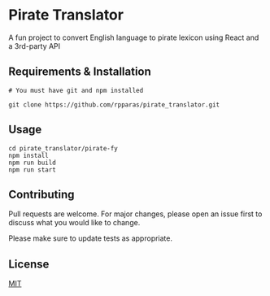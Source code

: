 # Pirate Translator

A fun project to convert English language to pirate lexicon using React and a 3rd-party API

## Requirements & Installation

```
# You must have git and npm installed

git clone https://github.com/rpparas/pirate_translator.git
```

## Usage

```
cd pirate_translator/pirate-fy
npm install
npm run build
npm run start
```

## Contributing

Pull requests are welcome. For major changes, please open an issue first to discuss what you would like to change.

Please make sure to update tests as appropriate.

## License

[MIT](https://choosealicense.com/licenses/mit/)
